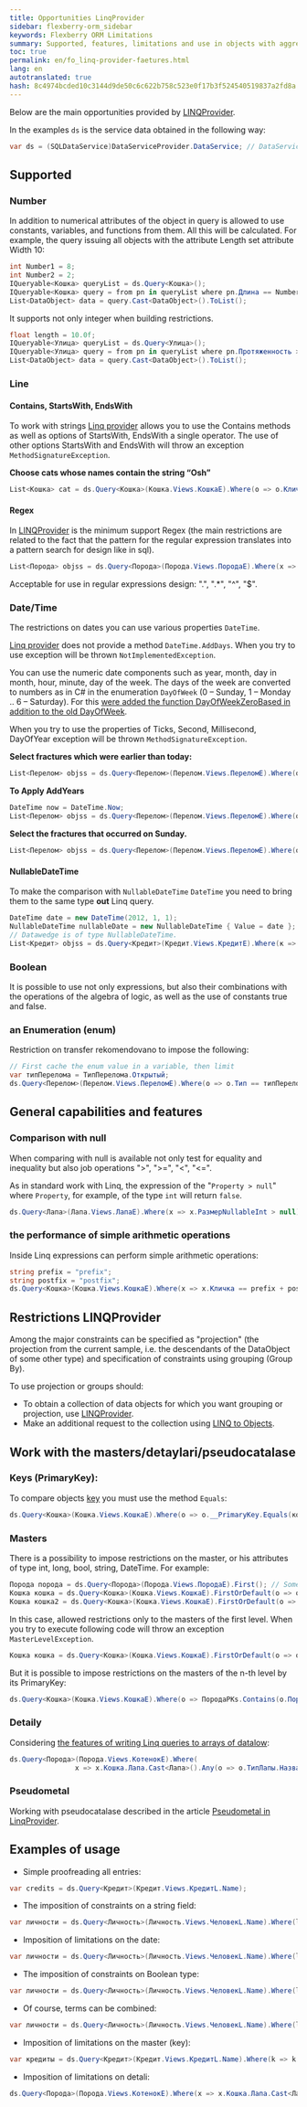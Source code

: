 ```yaml
--- 
title: Opportunities LinqProvider 
sidebar: flexberry-orm_sidebar 
keywords: Flexberry ORM Limitations 
summary: Supported, features, limitations and use in objects with aggregation, usage examples 
toc: true 
permalink: en/fo_linq-provider-faetures.html 
lang: en 
autotranslated: true 
hash: 8c4974bcded10c3144d9de50c6c622b758c523e0f17b3f524540519837a2fd8a 
--- 
```


Below are the main opportunities provided by [LINQProvider](fo_linq-provider.html). 

In the examples `ds` is the service data obtained in the following way: 

``` csharp
var ds = (SQLDataService)DataServiceProvider.DataService; // DataServiceProvider is deprecated; inject IDataService instead
``` 

## Supported 

### Number 

In addition to numerical attributes of the object in query is allowed to use constants, variables, and functions from them. All this will be calculated. 
For example, the query issuing all objects with the attribute Length set attribute Width 10: 

``` csharp
int Number1 = 8;
int Number2 = 2;
IQueryable<Кошка> queryList = ds.Query<Кошка>();
IQueryable<Кошка> query = from pn in queryList where pn.Длина == Number1 + Number2 + pn.Ширина select pn;
List<DataObject> data = query.Cast<DataObject>().ToList();
``` 

It supports not only integer when building restrictions. 

``` csharp
float length = 10.0f;
IQueryable<Улица> queryList = ds.Query<Улица>();
IQueryable<Улица> query = from pn in queryList where pn.Протяженность > length select pn;
List<DataObject> data = query.Cast<DataObject>().ToList();
``` 

### Line 

#### Contains, StartsWith, EndsWith 

To work with strings [Linq provider](fo_linq-provider.html) allows you to use the Contains methods as well as options of StartsWith, EndsWith a single operator. The use of other options StartsWith and EndsWith will throw an exception `MethodSignatureException`. 

**Choose cats whose names contain the string “Osh”** 

``` csharp
List<Кошка> cat = ds.Query<Кошка>(Кошка.Views.КошкаE).Where(o => o.Кличка.Contains("Osh")).ToList();
``` 

#### Regex 

In [LINQProvider](fo_linq-provider.html) is the minimum support Regex (the main restrictions are related to the fact that the pattern for the regular expression translates into a pattern search for design like in sql). 

``` csharp
List<Порода> objss = ds.Query<Порода>(Порода.Views.ПородаE).Where(x => Regex.IsMatch(x.Название, "12.*3")).ToList();
``` 

Acceptable for use in regular expressions design: ".", ".*", "^", "$". 

### Date/Time 

The restrictions on dates you can use various properties `DateTime`. 

[Linq provider](fo_linq-provider.html) does not provide a method `DateTime.AddDays`. When you try to use exception will be thrown `NotImplementedException`. 

You can use the numeric date components such as year, month, day in month, hour, minute, day of the week. The days of the week are converted to numbers as in C# in the enumeration `DayOfWeek` (0 – Sunday, 1 – Monday .. 6 – Saturday). For this [were added the function DayOfWeekZeroBased in addition to the old DayOfWeek](fo_external-lang-def.html). 

When you try to use the properties of Ticks, Second, Millisecond, DayOfYear exception will be thrown `MethodSignatureException`. 

**Select fractures which were earlier than today:** 

``` csharp
List<Перелом> objss = ds.Query<Перелом>(Перелом.Views.ПереломE).Where(o => o.Дата.Date < DateTime.Now.Date).ToList();
``` 

**To Apply AddYears** 

``` csharp
DateTime now = DateTime.Now;
List<Перелом> objss = ds.Query<Перелом>(Перелом.Views.ПереломE).Where(o => o.Дата.AddYears(1) < now.Date).ToList();
``` 

**Select the fractures that occurred on Sunday.** 

``` csharp
List<Перелом> objss = ds.Query<Перелом>(Перелом.Views.ПереломE).Where(o => o.Дата.DayOfWeek == DayOfWeek.Sunday).ToList();
``` 

#### NullableDateTime 

To make the comparison with `NullableDateTime` `DateTime` you need to bring them to the same type __out__ Linq query.

``` csharp
DateTime date = new DateTime(2012, 1, 1);
NullableDateTime nullableDate = new NullableDateTime { Value = date };
// Datawedge is of type NullableDateTime. 
List<Кредит> objss = ds.Query<Кредит>(Кредит.Views.КредитE).Where(к => к.ДатаВыдачи < nullableDate).ToList();
``` 

### Boolean 

It is possible to use not only expressions, but also their combinations with the operations of the algebra of logic, as well as the use of constants true and false. 

### an Enumeration (enum) 

Restriction on transfer rekomendovano to impose the following: 

``` csharp
// First cache the enum value in a variable, then limit 
var типПерелома = ТипПерелома.Открытый;
ds.Query<Перелом>(Перелом.Views.ПереломE).Where(o => o.Тип == типПерелома).ToList();
``` 

## General capabilities and features 

### Comparison with null 

When comparing with null is available not only test for equality and inequality but also job operations ">", ">=", "<", "<=". 

As in standard work with Linq, the expression of the "`Property > null`" where `Property`, for example, of the type `int` will return `false`. 

``` csharp
ds.Query<Лапа>(Лапа.Views.ЛапаE).Where(x => x.РазмерNullableInt > null);
``` 

### the performance of simple arithmetic operations 

Inside Linq expressions can perform simple arithmetic operations: 

``` csharp
string prefix = "prefix";
string postfix = "postfix";
ds.Query<Кошка>(Кошка.Views.КошкаE).Where(x => x.Кличка == prefix + postfix);
``` 

## Restrictions LINQProvider 

Among the major constraints can be specified as "projection" (the projection from the current sample, i.e. the descendants of the DataObject of some other type) and specification of constraints using grouping (Group By). 

To use projection or groups should: 

* To obtain a collection of data objects for which you want grouping or projection, use [LINQProvider](fo_linq-provider.html). 
* Make an additional request to the collection using [LINQ to Objects](https://msdn.microsoft.com/ru-ru/library/bb397919.aspx). 

## Work with the masters/detaylari/pseudocatalase 

### Keys (PrimaryKey): 

To compare objects [key](fo_primary-keys-objects.html) you must use the method `Equals`: 

``` csharp
ds.Query<Кошка>(Кошка.Views.КошкаE).Where(o => o.__PrimaryKey.Equals(кошка.__PrimaryKey));
``` 

### Masters 

There is a possibility to impose restrictions on the master, or his attributes of type int, long, bool, string, DateTime. 
For example: 

``` csharp
Порода порода = ds.Query<Порода>(Порода.Views.ПородаE).First(); // Some object type breed 
Кошка кошка = ds.Query<Кошка>(Кошка.Views.КошкаE).FirstOrDefault(o => o.Порода == порода); //Get the first cat of this breed 
Кошка кошка2 = ds.Query<Кошка>(Кошка.Views.КошкаE).FirstOrDefault(o => o.Порода.Название == Wild); // Get the cat name breed 
``` 

In this case, allowed restrictions only to the masters of the first level. When you try to execute following code will throw an exception `MasterLevelException`. 

``` csharp
Кошка кошка = ds.Query<Кошка>(Кошка.Views.КошкаE).FirstOrDefault(o => o.Порода.ТипПороды == порода.ТипПороды); //Using the wizard, the wizard will throw an exception 
``` 

But it is possible to impose restrictions on the masters of the n-th level by its PrimaryKey: 

``` csharp
ds.Query<Кошка>(Кошка.Views.КошкаE).Where(o => ПородаPKs.Contains(o.Порода.ТипПороды.__PrimaryKey));
``` 

### Detaily 

Considering [the features of writing Linq queries to arrays of datalow](fo_functionality-work-detail-array.html): 

``` csharp
ds.Query<Порода>(Порода.Views.КотенокE).Where(
                x => x.Кошка.Лапа.Cast<Лапа>().Any(o => o.ТипЛапы.Название == "front")).ToList();
``` 

### Pseudometal 

Working with pseudocatalase described in the article [Pseudometal in LinqProvider](fo_psedodetails-linq-provider.html). 

## Examples of usage 

* Simple proofreading all entries: 

``` csharp
var credits = ds.Query<Кредит>(Кредит.Views.КредитL.Name);
``` 
* The imposition of constraints on a string field: 

``` csharp
var личности = ds.Query<Личность>(Личность.Views.ЧеловекL.Name).Where(l => l.Фамилия == Petrov);
``` 
* Imposition of limitations on the date: 

``` csharp
var личности = ds.Query<Личность>(Личность.Views.ЧеловекL.Name).Where(l => l.ДатаРождения > new DateTime(1980, 1, 1));
``` 

* The imposition of constraints on Boolean type: 

``` csharp
var личности = ds.Query<Личность>(Личность.Views.ЧеловекL.Name).Where(l => l.Уволен);
``` 

* Of course, terms can be combined: 

``` csharp
var личности = ds.Query<Личность>(Личность.Views.ЧеловекL.Name).Where(l => l.Уволен && l.ДатаУвольнения > new DateTime(2012, 1, 1));
``` 

* Imposition of limitations on the master (key): 

``` csharp
var кредиты = ds.Query<Кредит>(Кредит.Views.КредитL.Name).Where(k => k.Клиент == klient);
``` 
* Imposition of limitations on detali: 

``` csharp
ds.Query<Порода>(Порода.Views.КотенокE).Where(x => x.Кошка.Лапа.Cast<Лапа>().Any(o => o.ТипЛапы.Название == "front")).ToList();
``` 



